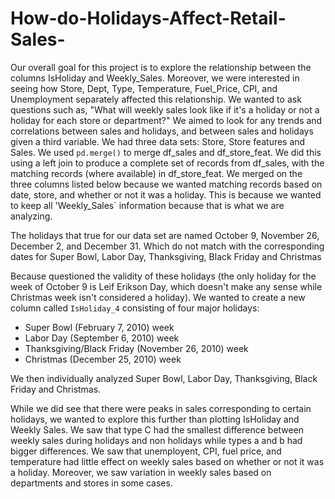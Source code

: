 # How-do-Holidays-Affect-Retail-Sales-
Our overall goal for this project is to explore the relationship between the columns IsHoliday and Weekly_Sales. Moreover, we were interested in seeing how Store, Dept, Type, Temperature, Fuel_Price, CPI, and Unemployment separately affected this relationship. We wanted to ask questions such as, "What will weekly sales look like if it's a holiday or not a holiday for each store or department?" We aimed to look for any trends and correlations between sales and holidays, and between sales and holidays given a third variable.
We had three data sets: Store, Store features and Sales. We used `pd.merge()` to merge df_sales and df_store_feat. We did this using a left join to produce a complete set of records from df_sales, with the matching records (where available) in df_store_feat. We merged on the three columns listed below because we wanted matching records based on date, store, and whether or not it was a holiday. This is because we wanted to keep all 'Weekly_Sales` information because that is what we are analyzing.

The holidays that true for our data set are named October 9, November 26, December 2, and December 31. Which do not match with the corresponding dates for Super Bowl, Labor Day, Thanksgiving, Black Friday and Christmas

Because questioned the validity of these holidays (the only holiday for the week of October 9 is Leif Erikson Day, which doesn't make any sense while Christmas week isn't considered a holiday). We wanted to create a new column called `IsHoliday_4` consisting of four major holidays:
- Super Bowl (February 7, 2010) week
- Labor Day (September 6, 2010) week
- Thanksgiving/Black Friday (November 26, 2010) week
- Christmas (December 25, 2010) week

We then individually analyzed Super Bowl, Labor Day, Thanksgiving, Black Friday and Christmas.

While we did see that there were peaks in sales corresponding to certain holidays, we wanted to explore this further than plotting IsHoliday and Weekly Sales. We saw that type C had the smallest difference between weekly sales during holidays and non holidays while types a and b had bigger differences. We saw that unemployent, CPI, fuel price, and temperature had little effect on weekly sales based on whether or not it was a holiday. Moreover, we saw variation in weekly sales based on departments and stores in some cases. 
